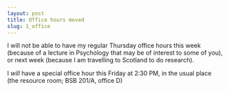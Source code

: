 ```yaml
---
layout: post
title: Office hours moved
slug: 1_office
---
```


I will not be able to have my regular Thursday office hours this week (because of a lecture in Psychology that may be of interest to some of you), or next week (because I am travelling to Scotland to do research).

I _will_ have a special office hour this Friday at 2:30 PM, in the usual place (the resource room; BSB 201/A, office D)


